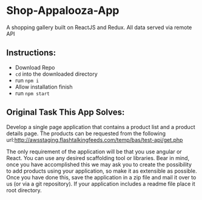 # Shop-Appalooza-App
A shopping gallery built on ReactJS and Redux. All data served via remote API

## Instructions:

<ul>
<li>Download Repo</li>
<li><code>cd</code> into the downloaded directory</li>
<li>run <code>npm i</code></li>
<li>Allow installation finish</li>
<li>run <code>npm start</code></li>
</ul>

## Original Task This App Solves:

Develop a single page application that contains a product list and a product details page. The products can be requested from the following url:http://awsstaging.flashtalkingfeeds.com/temp/bas/test-api/get.php 

The only requirement of the application will be that you use angular or React. You can use any desired scaffolding tool or libraries. 
Bear in mind, once you have accomplished this we may ask you to create the possibility to add products using your application, so make it as extensible as possible.
Once you have done this, save the application in a zip file and mail it over to us (or via a git repository). If your application includes a readme file place it root directory.
